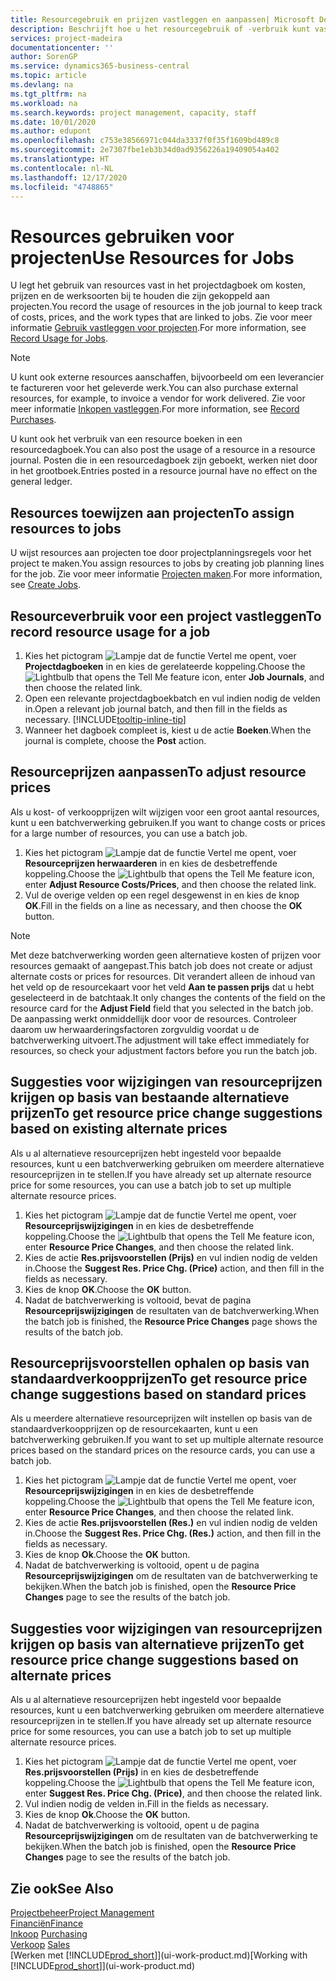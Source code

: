 ```yaml
---
title: Resourcegebruik en prijzen vastleggen en aanpassen| Microsoft Docs
description: Beschrijft hoe u het resourcegebruik of -verbruik kunt vastleggen dat is gekoppeld aan een project, om kosten, prijzen en werksoorten bij te houden en te beheren.
services: project-madeira
documentationcenter: ''
author: SorenGP
ms.service: dynamics365-business-central
ms.topic: article
ms.devlang: na
ms.tgt_pltfrm: na
ms.workload: na
ms.search.keywords: project management, capacity, staff
ms.date: 10/01/2020
ms.author: edupont
ms.openlocfilehash: c753e38566971c044da3337f0f35f1609bd489c8
ms.sourcegitcommit: 2e7307fbe1eb3b34d0ad9356226a19409054a402
ms.translationtype: HT
ms.contentlocale: nl-NL
ms.lasthandoff: 12/17/2020
ms.locfileid: "4748865"
---
```

# <a name="use-resources-for-jobs"></a><span data-ttu-id="b4f53-103">Resources gebruiken voor projecten</span><span class="sxs-lookup"><span data-stu-id="b4f53-103">Use Resources for Jobs</span></span>
<span data-ttu-id="b4f53-104">U legt het gebruik van resources vast in het projectdagboek om kosten, prijzen en de werksoorten bij te houden die zijn gekoppeld aan projecten.</span><span class="sxs-lookup"><span data-stu-id="b4f53-104">You record the usage of resources in the job journal to keep track of costs, prices, and the work types that are linked to jobs.</span></span> <span data-ttu-id="b4f53-105">Zie voor meer informatie [Gebruik vastleggen voor projecten](projects-how-record-job-usage.md).</span><span class="sxs-lookup"><span data-stu-id="b4f53-105">For more information, see [Record Usage for Jobs](projects-how-record-job-usage.md).</span></span>

> [!NOTE]
> <span data-ttu-id="b4f53-106">U kunt ook externe resources aanschaffen, bijvoorbeeld om een leverancier te factureren voor het geleverde werk.</span><span class="sxs-lookup"><span data-stu-id="b4f53-106">You can also purchase external resources, for example, to invoice a vendor for work delivered.</span></span> <span data-ttu-id="b4f53-107">Zie voor meer informatie [Inkopen vastleggen](purchasing-how-record-purchases.md).</span><span class="sxs-lookup"><span data-stu-id="b4f53-107">For more information, see [Record Purchases](purchasing-how-record-purchases.md).</span></span>

<span data-ttu-id="b4f53-108">U kunt ook het verbruik van een resource boeken in een resourcedagboek.</span><span class="sxs-lookup"><span data-stu-id="b4f53-108">You can also post the usage of a resource in a resource journal.</span></span> <span data-ttu-id="b4f53-109">Posten die in een resourcedagboek zijn geboekt, werken niet door in het grootboek.</span><span class="sxs-lookup"><span data-stu-id="b4f53-109">Entries posted in a resource journal have no effect on the general ledger.</span></span>

## <a name="to-assign-resources-to-jobs"></a><span data-ttu-id="b4f53-110">Resources toewijzen aan projecten</span><span class="sxs-lookup"><span data-stu-id="b4f53-110">To assign resources to jobs</span></span>
<span data-ttu-id="b4f53-111">U wijst resources aan projecten toe door projectplanningsregels voor het project te maken.</span><span class="sxs-lookup"><span data-stu-id="b4f53-111">You assign resources to jobs by creating job planning lines for the job.</span></span> <span data-ttu-id="b4f53-112">Zie voor meer informatie [Projecten maken](projects-how-create-jobs.md).</span><span class="sxs-lookup"><span data-stu-id="b4f53-112">For more information, see [Create Jobs](projects-how-create-jobs.md).</span></span>

## <a name="to-record-resource-usage-for-a-job"></a><span data-ttu-id="b4f53-113">Resourceverbruik voor een project vastleggen</span><span class="sxs-lookup"><span data-stu-id="b4f53-113">To record resource usage for a job</span></span>
1. <span data-ttu-id="b4f53-114">Kies het pictogram ![Lampje dat de functie Vertel me opent](media/ui-search/search_small.png "Vertel me wat u wilt doen"), voer **Projectdagboeken** in en kies de gerelateerde koppeling.</span><span class="sxs-lookup"><span data-stu-id="b4f53-114">Choose the ![Lightbulb that opens the Tell Me feature](media/ui-search/search_small.png "Tell me what you want to do") icon, enter **Job Journals**, and then choose the related link.</span></span>
2. <span data-ttu-id="b4f53-115">Open een relevante projectdagboekbatch en vul indien nodig de velden in.</span><span class="sxs-lookup"><span data-stu-id="b4f53-115">Open a relevant job journal batch, and then fill in the fields as necessary.</span></span> [!INCLUDE[tooltip-inline-tip](includes/tooltip-inline-tip_md.md)]
3. <span data-ttu-id="b4f53-116">Wanneer het dagboek compleet is, kiest u de actie **Boeken**.</span><span class="sxs-lookup"><span data-stu-id="b4f53-116">When the journal is complete, choose the **Post** action.</span></span>

## <a name="to-adjust-resource-prices"></a><span data-ttu-id="b4f53-117">Resourceprijzen aanpassen</span><span class="sxs-lookup"><span data-stu-id="b4f53-117">To adjust resource prices</span></span>
<span data-ttu-id="b4f53-118">Als u kost- of verkoopprijzen wilt wijzigen voor een groot aantal resources, kunt u een batchverwerking gebruiken.</span><span class="sxs-lookup"><span data-stu-id="b4f53-118">If you want to change costs or prices for a large number of resources, you can use a batch job.</span></span>  

1. <span data-ttu-id="b4f53-119">Kies het pictogram ![Lampje dat de functie Vertel me opent](media/ui-search/search_small.png "Vertel me wat u wilt doen"), voer **Resourceprijzen herwaarderen** in en kies de desbetreffende koppeling.</span><span class="sxs-lookup"><span data-stu-id="b4f53-119">Choose the ![Lightbulb that opens the Tell Me feature](media/ui-search/search_small.png "Tell me what you want to do") icon, enter **Adjust Resource Costs/Prices**, and then choose the related link.</span></span>
2. <span data-ttu-id="b4f53-120">Vul de overige velden op een regel desgewenst in en kies de knop **OK**.</span><span class="sxs-lookup"><span data-stu-id="b4f53-120">Fill in the fields on a line as necessary, and then choose the **OK** button.</span></span>

> [!NOTE]  
>   <span data-ttu-id="b4f53-121">Met deze batchverwerking worden geen alternatieve kosten of prijzen voor resources gemaakt of aangepast.</span><span class="sxs-lookup"><span data-stu-id="b4f53-121">This batch job does not create or adjust alternate costs or prices for resources.</span></span> <span data-ttu-id="b4f53-122">Dit verandert alleen de inhoud van het veld op de resourcekaart voor het veld **Aan te passen prijs** dat u hebt geselecteerd in de batchtaak.</span><span class="sxs-lookup"><span data-stu-id="b4f53-122">It only changes the contents of the field on the resource card for the **Adjust Field** field that you selected in the batch job.</span></span> <span data-ttu-id="b4f53-123">De aanpassing werkt onmiddellijk door voor de resources. Controleer daarom uw herwaarderingsfactoren zorgvuldig voordat u de batchverwerking uitvoert.</span><span class="sxs-lookup"><span data-stu-id="b4f53-123">The adjustment will take effect immediately for resources, so check your adjustment factors before you run the batch job.</span></span>

## <a name="to-get-resource-price-change-suggestions-based-on-existing-alternate-prices"></a><span data-ttu-id="b4f53-124">Suggesties voor wijzigingen van resourceprijzen krijgen op basis van bestaande alternatieve prijzen</span><span class="sxs-lookup"><span data-stu-id="b4f53-124">To get resource price change suggestions based on existing alternate prices</span></span>
<span data-ttu-id="b4f53-125">Als u al alternatieve resourceprijzen hebt ingesteld voor bepaalde resources, kunt u een batchverwerking gebruiken om meerdere alternatieve resourceprijzen in te stellen.</span><span class="sxs-lookup"><span data-stu-id="b4f53-125">If you have already set up alternate resource price for some resources, you can use a batch job to set up multiple alternate resource prices.</span></span>

1. <span data-ttu-id="b4f53-126">Kies het pictogram ![Lampje dat de functie Vertel me opent](media/ui-search/search_small.png "Vertel me wat u wilt doen"), voer **Resourceprijswijzigingen** in en kies de desbetreffende koppeling.</span><span class="sxs-lookup"><span data-stu-id="b4f53-126">Choose the ![Lightbulb that opens the Tell Me feature](media/ui-search/search_small.png "Tell me what you want to do") icon, enter **Resource Price Changes**, and then choose the related link.</span></span>
2. <span data-ttu-id="b4f53-127">Kies de actie **Res.prijsvoorstellen (Prijs)** en vul indien nodig de velden in.</span><span class="sxs-lookup"><span data-stu-id="b4f53-127">Choose the **Suggest Res. Price Chg. (Price)** action, and then fill in the fields as necessary.</span></span>
3. <span data-ttu-id="b4f53-128">Kies de knop **OK**.</span><span class="sxs-lookup"><span data-stu-id="b4f53-128">Choose the **OK** button.</span></span>  
4. <span data-ttu-id="b4f53-129">Nadat de batchverwerking is voltooid, bevat de pagina **Resourceprijswijzigingen** de resultaten van de batchverwerking.</span><span class="sxs-lookup"><span data-stu-id="b4f53-129">When the batch job is finished, the **Resource Price Changes** page shows the results of the batch job.</span></span>

## <a name="to-get-resource-price-change-suggestions-based-on-standard-prices"></a><span data-ttu-id="b4f53-130">Resourceprijsvoorstellen ophalen op basis van standaardverkoopprijzen</span><span class="sxs-lookup"><span data-stu-id="b4f53-130">To get resource price change suggestions based on standard prices</span></span>
<span data-ttu-id="b4f53-131">Als u meerdere alternatieve resourceprijzen wilt instellen op basis van de standaardverkoopprijzen op de resourcekaarten, kunt u een batchverwerking gebruiken.</span><span class="sxs-lookup"><span data-stu-id="b4f53-131">If you want to set up multiple alternate resource prices based on the standard prices on the resource cards, you can use a batch job.</span></span>  

1. <span data-ttu-id="b4f53-132">Kies het pictogram ![Lampje dat de functie Vertel me opent](media/ui-search/search_small.png "Vertel me wat u wilt doen"), voer **Resourceprijswijzigingen** in en kies de desbetreffende koppeling.</span><span class="sxs-lookup"><span data-stu-id="b4f53-132">Choose the ![Lightbulb that opens the Tell Me feature](media/ui-search/search_small.png "Tell me what you want to do") icon, enter **Resource Price Changes**, and then choose the related link.</span></span>
2. <span data-ttu-id="b4f53-133">Kies de actie **Res.prijsvoorstellen (Res.)** en vul indien nodig de velden in.</span><span class="sxs-lookup"><span data-stu-id="b4f53-133">Choose the **Suggest Res. Price Chg. (Res.)** action, and then fill in the fields as necessary.</span></span>  
3. <span data-ttu-id="b4f53-134">Kies de knop **Ok**.</span><span class="sxs-lookup"><span data-stu-id="b4f53-134">Choose the **OK** button.</span></span>  
4. <span data-ttu-id="b4f53-135">Nadat de batchverwerking is voltooid, opent u de pagina **Resourceprijswijzigingen** om de resultaten van de batchverwerking te bekijken.</span><span class="sxs-lookup"><span data-stu-id="b4f53-135">When the batch job is finished, open the **Resource Price Changes** page to see the results of the batch job.</span></span>

## <a name="to-get-resource-price-change-suggestions-based-on-alternate-prices"></a><span data-ttu-id="b4f53-136">Suggesties voor wijzigingen van resourceprijzen krijgen op basis van alternatieve prijzen</span><span class="sxs-lookup"><span data-stu-id="b4f53-136">To get resource price change suggestions based on alternate prices</span></span>
<span data-ttu-id="b4f53-137">Als u al alternatieve resourceprijzen hebt ingesteld voor bepaalde resources, kunt u een batchverwerking gebruiken om meerdere alternatieve resourceprijzen in te stellen.</span><span class="sxs-lookup"><span data-stu-id="b4f53-137">If you have already set up alternate resource price for some resources, you can use a batch job to set up multiple alternate resource prices.</span></span>

1. <span data-ttu-id="b4f53-138">Kies het pictogram ![Lampje dat de functie Vertel me opent](media/ui-search/search_small.png "Vertel me wat u wilt doen"), voer **Res.prijsvoorstellen (Prijs)** in en kies de desbetreffende koppeling.</span><span class="sxs-lookup"><span data-stu-id="b4f53-138">Choose the ![Lightbulb that opens the Tell Me feature](media/ui-search/search_small.png "Tell me what you want to do") icon, enter **Suggest Res. Price Chg. (Price)**, and then choose the related link.</span></span>  
2. <span data-ttu-id="b4f53-139">Vul indien nodig de velden in.</span><span class="sxs-lookup"><span data-stu-id="b4f53-139">Fill in the fields as necessary.</span></span>
3. <span data-ttu-id="b4f53-140">Kies de knop **Ok**.</span><span class="sxs-lookup"><span data-stu-id="b4f53-140">Choose the **OK** button.</span></span>  
4. <span data-ttu-id="b4f53-141">Nadat de batchverwerking is voltooid, opent u de pagina **Resourceprijswijzigingen** om de resultaten van de batchverwerking te bekijken.</span><span class="sxs-lookup"><span data-stu-id="b4f53-141">When the batch job is finished, open the **Resource Price Changes** page to see the results of the batch job.</span></span>

## <a name="see-also"></a><span data-ttu-id="b4f53-142">Zie ook</span><span class="sxs-lookup"><span data-stu-id="b4f53-142">See Also</span></span>
[<span data-ttu-id="b4f53-143">Projectbeheer</span><span class="sxs-lookup"><span data-stu-id="b4f53-143">Project Management</span></span>](projects-manage-projects.md)  
[<span data-ttu-id="b4f53-144">Financiën</span><span class="sxs-lookup"><span data-stu-id="b4f53-144">Finance</span></span>](finance.md)  
<span data-ttu-id="b4f53-145">[Inkoop](purchasing-manage-purchasing.md)       </span><span class="sxs-lookup"><span data-stu-id="b4f53-145">[Purchasing](purchasing-manage-purchasing.md)       </span></span>  
<span data-ttu-id="b4f53-146">[Verkoop](sales-manage-sales.md)   </span><span class="sxs-lookup"><span data-stu-id="b4f53-146">[Sales](sales-manage-sales.md)   </span></span>  
<span data-ttu-id="b4f53-147">[Werken met [!INCLUDE[prod_short](includes/prod_short.md)]](ui-work-product.md)</span><span class="sxs-lookup"><span data-stu-id="b4f53-147">[Working with [!INCLUDE[prod_short](includes/prod_short.md)]](ui-work-product.md)</span></span>  
